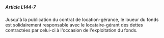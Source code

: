 ##### Article L144-7

Jusqu'à la publication du contrat de location-gérance, le loueur du fonds est solidairement responsable avec le locataire-gérant des dettes contractées par celui-ci à l'occasion de l'exploitation du fonds.


